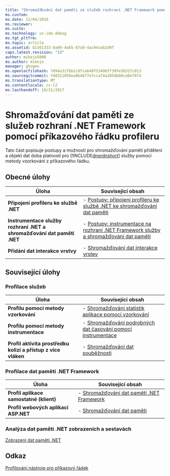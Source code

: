 ```yaml
---
title: "Shromažďování dat paměti ze služeb rozhraní .NET Framework pomocí příkazového řádku profileru | Microsoft Docs"
ms.custom: 
ms.date: 11/04/2016
ms.reviewer: 
ms.suite: 
ms.technology: vs-ide-debug
ms.tgt_pltfrm: 
ms.topic: article
ms.assetid: b1361333-8a09-4a65-87a9-4ac94ceb2d9f
caps.latest.revision: "13"
author: mikejo5000
ms.author: mikejo
manager: ghogen
ms.openlocfilehash: 7d94a31fbb1c0fca649f53496ff39fe36527c013
ms.sourcegitcommit: f40311056ea0b4677efcca74a285dbb0ce0e7974
ms.translationtype: MT
ms.contentlocale: cs-CZ
ms.lasthandoff: 10/31/2017
---
```

# <a name="collecting-memory-data-from-net-framework-services-by-using-the-profiler-command-line"></a>Shromažďování dat paměti ze služeb rozhraní .NET Framework pomocí příkazového řádku profileru
Tato část popisuje postupy a možnosti pro shromažďování paměti přidělení a objekt dat doba platnosti pro [!INCLUDE[dnprdnshort](../code-quality/includes/dnprdnshort_md.md)] služby pomocí metody vzorkování z příkazového řádku.  
  
## <a name="common-tasks"></a>Obecné úlohy  
  
|Úloha|Související obsah|  
|----------|---------------------|  
|**Připojení profileru ke službě .NET**|-   [Postupy: připojení profileru ke službě .NET ke shromažďování dat paměti](../profiling/how-to-attach-the-profiler-to-a-dotnet-service-to-collect-memory-data-by-using-the-command-line.md)|  
|**Instrumentace služby rozhraní .NET a shromažďování dat paměti .NET**|-   [Postupy: instrumentace na rozhraní .NET Framework služby a shromažďování dat paměti](../profiling/how-to-instrument-a-dotnet-framework-service-and-collect-memory-data-by-using-the-profiler-command-line.md)|  
|**Přidání dat interakce vrstvy**|-   [Shromažďování dat interakce vrstev](../profiling/adding-tier-interaction-data-from-the-command-line.md)|  
  
## <a name="related-tasks"></a>Související úlohy  
  
### <a name="profiling-services"></a>Profilace služeb  
  
|Úloha|Související obsah|  
|----------|---------------------|  
|**Profilu pomocí metody vzorkování**|-   [Shromažďování statistik aplikace pomocí vzorkování](../profiling/collecting-application-statistics-for-services-by-using-the-profiler-sampling-method.md)|  
|**Profilu pomocí metody instrumentace**|-   [Shromažďování podrobných dat časování pomocí instrumentace](../profiling/collecting-detailed-timing-data-for-services-by-using-the-instrumentation-method-from-the-profiler-command-line.md)|  
|**Profil aktivita prostředku kolizí a přístup z více vláken**|-   [Shromažďování dat souběžnosti](../profiling/collecting-concurrency-data-for-a-service-by-using-the-profiler-command-line.md)|  
  
### <a name="profiling-net-framework-memory-data"></a>Profilace dat paměti .NET Framework  
  
|Úloha|Související obsah|  
|----------|---------------------|  
|**Profil aplikace samostatné (klient)**|-   [Shromažďování dat paměti .NET Framework](../profiling/collecting-dotnet-framework-memory-data-for-stand-alone-applications-by-using-the-profiler-command-line.md)|  
|**Profil webových aplikací ASP.NET**|-   [Shromažďování dat paměti](../profiling/collecting-memory-data-from-an-aspnet-web-application-by-using-the-profiler-command-line.md)|  
  
### <a name="analyzing-net-memory-data-views-and-reports"></a>Analýza dat paměti .NET zobrazeních a sestavách  
 [Zobrazení dat paměti .NET](../profiling/dotnet-memory-data-views.md)  
  
## <a name="reference"></a>Odkaz  
 [Profilování nástroje pro příkazový řádek](../profiling/command-line-profiling-tools-reference.md)